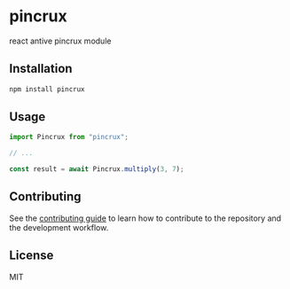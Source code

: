 # pincrux

react antive pincrux module

## Installation

```sh
npm install pincrux
```

## Usage

```js
import Pincrux from "pincrux";

// ...

const result = await Pincrux.multiply(3, 7);
```

## Contributing

See the [contributing guide](CONTRIBUTING.md) to learn how to contribute to the repository and the development workflow.

## License

MIT
